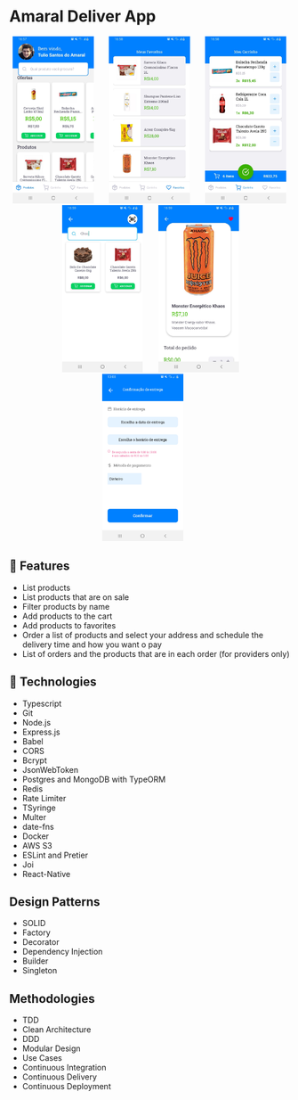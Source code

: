 # Amaral Deliver App


<p align="center">
  <img src=".github/docs/images/Print1.jpg" alt="Print1" border="0"  height="300" >&nbsp;&nbsp;&nbsp;&nbsp;&nbsp;&nbsp;
  <img src=".github/docs/images/Print2.jpg" alt="Print2" border="0"  height="300" >&nbsp;&nbsp;&nbsp;&nbsp;&nbsp;&nbsp;
  <img src=".github/docs/images/Print3.jpg" alt="Print3" border="0"  height="300" >&nbsp;&nbsp;&nbsp;&nbsp;&nbsp;&nbsp;
  <img src=".github/docs/images/Print4.jpg" alt="Print4" border="0"  height="300" >&nbsp;&nbsp;&nbsp;&nbsp;&nbsp;&nbsp;
  <img src=".github/docs/images/Print5.jpg" alt="Print5" border="0"  height="300" >&nbsp;&nbsp;&nbsp;&nbsp;&nbsp;&nbsp;
  <img src=".github/docs/images/Print6.jpg" alt="Print6" border="0"  height="300" >&nbsp;&nbsp;&nbsp;&nbsp;&nbsp;&nbsp;
</p>

## :rocket: Features
* List products
* List products that are on sale
* Filter products by name
* Add products to the cart
* Add products to favorites
* Order a list of products and select your address and schedule the delivery time and how you want o pay
* List of orders and the products that are in each order (for providers only)

## :wrench: Technologies
* Typescript
* Git
* Node.js
* Express.js
* Babel
* CORS
* Bcrypt
* JsonWebToken
* Postgres and MongoDB with TypeORM
* Redis
* Rate Limiter
* TSyringe
* Multer
* date-fns
* Docker
* AWS S3
* ESLint and Pretier
* Joi
* React-Native

## Design Patterns
* SOLID
* Factory
* Decorator
* Dependency Injection
* Builder
* Singleton

## Methodologies
* TDD
* Clean Architecture
* DDD
* Modular Design
* Use Cases
* Continuous Integration
* Continuous Delivery
* Continuous Deployment